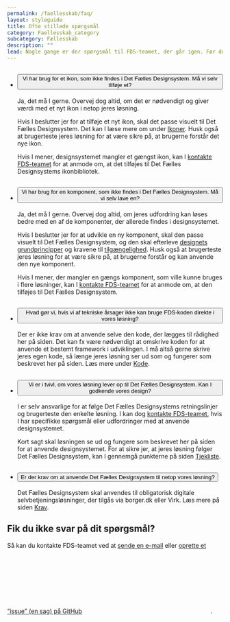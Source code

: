 ```yaml
---
permalink: /faellesskab/faq/
layout: styleguide
title: Ofte stillede spørgsmål
category: Faellesskab_category
subcategory: Fællesskab
description: ""
lead: Nogle gange er der spørgsmål til FDS-teamet, der går igen. Før du tager kontakt til FDS-teamet kan du se her, om dit spørgsmål allerede er besvaret.
---
```


<ul class="accordion mt-7 w-percent-xl-90">
    <li>
        <h2>
            <button class="accordion-button" aria-expanded="false" aria-controls="a1">
                <span class="accordion-title">Vi har brug for et ikon, som ikke findes i Det Fælles Designsystem. Må vi selv tilføje et?</span>
            </button>
        </h2>
        <div id="a1" aria-hidden="true" class="accordion-content">
            <p>Ja, det må I gerne. Overvej dog altid, om det er nødvendigt og giver værdi med et nyt ikon i netop jeres løsning.</p>
            <p>Hvis I beslutter jer for at tilføje et nyt ikon, skal det passe visuelt til Det Fælles Designsystem. Det kan I læse mere om under <a href="/design/ikoner/">Ikoner</a>. Husk også at brugerteste jeres løsning for at være sikre på, at brugerne forstår det nye ikon.</p>
            <p>Hvis I mener, designsystemet mangler et gængst ikon, kan I <a href="/faellesskab/kontakt-support/">kontakte FDS-teamet</a> for at anmode om, at det tilføjes til Det Fælles Designsystems ikonbibliotek.</p>
        </div>
    </li>
    <li>
        <h2>
            <button class="accordion-button" aria-expanded="false" aria-controls="a2">
                <span class="accordion-title">Vi har brug for en komponent, som ikke findes i Det Fælles Designsystem. Må vi selv lave en?</span>
            </button>
        </h2>
        <div id="a2" aria-hidden="true" class="accordion-content">
            <p>Ja, det må I gerne. Overvej dog altid, om jeres udfordring kan løses bedre med en af de komponenter, der allerede findes i designsystemet.</p>
            <p>Hvis I beslutter jer for at udvikle en ny komponent, skal den passe visuelt til Det Fælles Designsystem, og den skal efterleve <a href="/design/designressourcer/#grundprincipper">designets grundprincipper</a> og kravene til <a href="/krav/tilgaengelighed/">tilgængelighed</a>. Husk også at brugerteste jeres løsning for at være sikre på, at brugerne forstår og kan anvende den nye komponent.</p>
            <p>Hvis I mener, der mangler en gængs komponent, som ville kunne bruges i flere løsninger, kan I <a href="/faellesskab/kontakt-support/">kontakte FDS-teamet</a> for at anmode om, at den tilføjes til Det Fælles Designsystem.</p>
        </div>
    </li>
    <li>
        <h2>
            <button class="accordion-button" aria-expanded="false" aria-controls="a3">
                <span class="accordion-title">Hvad gør vi, hvis vi af tekniske årsager ikke kan bruge FDS-koden direkte i vores løsning?</span>
            </button>
        </h2>
        <div id="a3" aria-hidden="true" class="accordion-content">
            <p>Der er ikke krav om at anvende selve den kode, der lægges til rådighed her på siden. Det kan fx være nødvendigt at omskrive koden for at anvende et bestemt framework i udviklingen. I må altså gerne skrive jeres egen kode, så længe jeres løsning ser ud som og fungerer som beskrevet her på siden. Læs mere under <a href="/kode/">Kode</a>.</p>
        </div>
    </li>
    <li>
        <h2>
            <button class="accordion-button" aria-expanded="false" aria-controls="a4">
                <span class="accordion-title">Vi er i tvivl, om vores løsning lever op til Det Fælles Designsystem. Kan I godkende vores design?</span>
            </button>
        </h2>
        <div id="a4" aria-hidden="true" class="accordion-content">
            <p>I er selv ansvarlige for at følge Det Fælles Designsystems retningslinjer og brugerteste den enkelte løsning. I kan dog <a href="/faellesskab/kontakt-support/">kontakte FDS-teamet</a>, hvis I har specifikke spørgsmål eller udfordringer med at anvende designsystemet.</p>
            <p>Kort sagt skal løsningen se ud og fungere som beskrevet her på siden for at anvende designsystemet. For at sikre jer, at jeres løsning følger Det Fælles Designsystem, kan I gennemgå punkterne på siden <a href="/design/tjekliste/">Tjekliste</a>.</p>
        </div>
    </li>
    <li>
        <h2>
            <button class="accordion-button" aria-expanded="false" aria-controls="a5">
                <span class="accordion-title">Er der krav om at anvende Det Fælles Designsystem til netop vores løsning?</span>
            </button>
        </h2>
        <div id="a5" aria-hidden="true" class="accordion-content">
            <p>Det Fælles Designsystem skal anvendes til obligatorisk digitale selvbetjeningsløsninger, der tilgås via borger.dk eller Virk. Læs mere på siden <a href="/krav/">Krav</a>.</p>
        </div>
    </li>
</ul>

<h2 class="h5 mt-7">Fik du ikke svar på dit spørgsmål?</h2>
Så kan du kontakte FDS-teamet ved at <a href="mailto:FDS@erst.dk">sende en e-mail</a> eller <a href="https://github.com/detfaellesdesignsystem/dkfds-components/issues" class="icon-link" target="_blank">oprette et “issue” (en sag) på GitHub<svg class="icon-svg" focusable="false" aria-hidden="true" tabindex="-1"><use xlink:href="#open-in-new"></use></svg></a>.